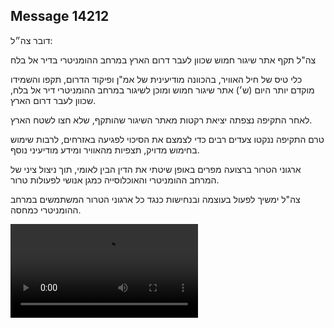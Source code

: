 ## Message 14212

דובר צה״ל:

צה"ל תקף אתר שיגור חמוש שכוון לעבר דרום הארץ במרחב ההומניטרי בדיר אל בלח

כלי טיס של חיל האוויר, בהכוונה מודיעינית של אמ"ן ופיקוד הדרום, תקפו והשמידו מוקדם יותר היום (ש׳) אתר שיגור חמוש ומוכן לשיגור במרחב ההומניטרי דיר אל בלח, שכוון לעבר דרום הארץ.

לאחר התקיפה נצפתה יציאת רקטות מאתר השיגור שהותקף, שלא חצו לשטח הארץ.

טרם התקיפה ננקטו צעדים רבים כדי לצמצם את הסיכוי לפגיעה באזרחים, לרבות שימוש בחימוש מדויק, תצפיות מהאוויר ומידע מודיעיני נוסף.

ארגוני הטרור ברצועה מפרים באופן שיטתי את הדין הבין לאומי, תוך ניצול ציני של המרחב ההומניטרי והאוכלוסייה כמגן אנושי לפעולות טרור. 

צה"ל ימשיך לפעול בעוצמה ובנחישות כנגד כל ארגוני הטרור המשתמשים במרחב ההומניטרי כמחסה.

![Video](14212/14212_media.mp4)
